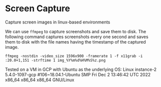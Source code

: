 # Screen Capture
Capture screen images in linux-based environments

We can use ```ffmpeg``` to capture screenshots and save them to disk. The following command captures screenshots every one second and saves them to disk with the file names having the timestamp of the captured image.

```
ffmpeg -nostdin -video_size 1596x900 -framerate 1 -f x11grab -i :20.0+1,151 -strftime 1 img_%Y%m%d%H%M%S%z.png
```


Tested on a VM in GCP with Ubuntu as the underlying OS: 
Linux instance-2 5.4.0-1097-gcp #106~18.04.1-Ubuntu SMP Fri Dec 2 13:46:42 UTC 2022 x86_64 x86_64 x86_64 GNU/Linux

